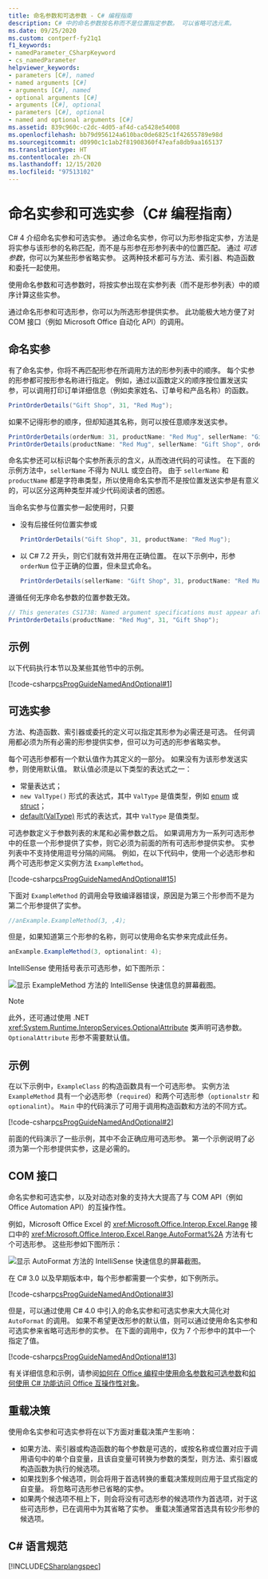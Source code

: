 ```yaml
---
title: 命名参数和可选参数 - C# 编程指南
description: C# 中的命名参数按名称而不是位置指定参数。 可以省略可选元素。
ms.date: 09/25/2020
ms.custom: contperf-fy21q1
f1_keywords:
- namedParameter_CSharpKeyword
- cs_namedParameter
helpviewer_keywords:
- parameters [C#], named
- named arguments [C#]
- arguments [C#], named
- optional arguments [C#]
- arguments [C#], optional
- parameters [C#], optional
- named and optional arguments [C#]
ms.assetid: 839c960c-c2dc-4d05-af4d-ca5428e54008
ms.openlocfilehash: bb79d956124a610bac0de6825c1f42655789e98d
ms.sourcegitcommit: d0990c1c1ab2f81908360f47eafa8db9aa165137
ms.translationtype: HT
ms.contentlocale: zh-CN
ms.lasthandoff: 12/15/2020
ms.locfileid: "97513102"
---
```

# <a name="named-and-optional-arguments-c-programming-guide"></a>命名实参和可选实参（C# 编程指南）

C# 4 介绍命名实参和可选实参。 通过命名实参，你可以为形参指定实参，方法是将实参与该形参的名称匹配，而不是与形参在形参列表中的位置匹配。 通过 *可选参数*，你可以为某些形参省略实参。 这两种技术都可与方法、索引器、构造函数和委托一起使用。

使用命名参数和可选参数时，将按实参出现在实参列表（而不是形参列表）中的顺序计算这些实参。

通过命名形参和可选形参，你可以为所选形参提供实参。 此功能极大地方便了对 COM 接口（例如 Microsoft Office 自动化 API）的调用。

## <a name="named-arguments"></a>命名实参

有了命名实参，你将不再匹配形参在所调用方法的形参列表中的顺序。 每个实参的形参都可按形参名称进行指定。 例如，通过以函数定义的顺序按位置发送实参，可以调用打印订单详细信息（例如卖家姓名、订单号和产品名称）的函数。

```csharp
PrintOrderDetails("Gift Shop", 31, "Red Mug");
```

如果不记得形参的顺序，但却知道其名称，则可以按任意顺序发送实参。

```csharp
PrintOrderDetails(orderNum: 31, productName: "Red Mug", sellerName: "Gift Shop");
PrintOrderDetails(productName: "Red Mug", sellerName: "Gift Shop", orderNum: 31);
```

命名实参还可以标识每个实参所表示的含义，从而改进代码的可读性。 在下面的示例方法中，`sellerName` 不得为 NULL 或空白符。 由于 `sellerName` 和 `productName` 都是字符串类型，所以使用命名实参而不是按位置发送实参是有意义的，可以区分这两种类型并减少代码阅读者的困惑。
  
当命名实参与位置实参一起使用时，只要

- 没有后接任何位置实参或

    ```csharp
    PrintOrderDetails("Gift Shop", 31, productName: "Red Mug");
    ```

- 以 C# 7.2 开头，则它们就有效并用在正确位置。 在以下示例中，形参 `orderNum` 位于正确的位置，但未显式命名。

    ```csharp
    PrintOrderDetails(sellerName: "Gift Shop", 31, productName: "Red Mug");
    ```

遵循任何无序命名参数的位置参数无效。

```csharp
// This generates CS1738: Named argument specifications must appear after all fixed arguments have been specified.
PrintOrderDetails(productName: "Red Mug", 31, "Gift Shop");
```

## <a name="example"></a>示例

以下代码执行本节以及某些其他节中的示例。  

[!code-csharp[csProgGuideNamedAndOptional#1](~/samples/snippets/csharp/VS_Snippets_VBCSharp/csprogguidenamedandoptional/cs/program.cs#1)]

## <a name="optional-arguments"></a>可选实参

方法、构造函数、索引器或委托的定义可以指定其形参为必需还是可选。 任何调用都必须为所有必需的形参提供实参，但可以为可选的形参省略实参。

每个可选形参都有一个默认值作为其定义的一部分。 如果没有为该形参发送实参，则使用默认值。 默认值必须是以下类型的表达式之一：
  
- 常量表达式；  
- `new ValType()` 形式的表达式，其中 `ValType` 是值类型，例如 [enum](../../language-reference/builtin-types/enum.md) 或 [struct](../../language-reference/builtin-types/struct.md)；
- [default(ValType)](../../language-reference/operators/default.md) 形式的表达式，其中 `ValType` 是值类型。

可选参数定义于参数列表的末尾和必需参数之后。 如果调用方为一系列可选形参中的任意一个形参提供了实参，则它必须为前面的所有可选形参提供实参。 实参列表中不支持使用逗号分隔的间隔。 例如，在以下代码中，使用一个必选形参和两个可选形参定义实例方法 `ExampleMethod`。

[!code-csharp[csProgGuideNamedAndOptional#15](~/samples/snippets/csharp/VS_Snippets_VBCSharp/csprogguidenamedandoptional/cs/optional.cs#15)]

下面对 `ExampleMethod` 的调用会导致编译器错误，原因是为第三个形参而不是为第二个形参提供了实参。

```csharp
//anExample.ExampleMethod(3, ,4);
```

但是，如果知道第三个形参的名称，则可以使用命名实参来完成此任务。

```csharp
anExample.ExampleMethod(3, optionalint: 4);
```

IntelliSense 使用括号表示可选形参，如下图所示：

![显示 ExampleMethod 方法的 IntelliSense 快速信息的屏幕截图。](./media/named-and-optional-arguments/optional-examplemethod-parameters.png)

> [!NOTE]
> 此外，还可通过使用 .NET <xref:System.Runtime.InteropServices.OptionalAttribute> 类声明可选参数。 `OptionalAttribute` 形参不需要默认值。

## <a name="example"></a>示例

在以下示例中，`ExampleClass` 的构造函数具有一个可选形参。 实例方法 `ExampleMethod` 具有一个必选形参（`required`）和两个可选形参（`optionalstr` 和 `optionalint`）。 `Main` 中的代码演示了可用于调用构造函数和方法的不同方式。

[!code-csharp[csProgGuideNamedAndOptional#2](~/samples/snippets/csharp/VS_Snippets_VBCSharp/csprogguidenamedandoptional/cs/optional.cs#2)]

前面的代码演示了一些示例，其中不会正确应用可选形参。 第一个示例说明了必须为第一个形参提供实参，这是必需的。
  
## <a name="com-interfaces"></a>COM 接口

命名实参和可选实参，以及对动态对象的支持大大提高了与 COM API（例如 Office Automation API）的互操作性。

例如，Microsoft Office Excel 的 <xref:Microsoft.Office.Interop.Excel.Range> 接口中的 <xref:Microsoft.Office.Interop.Excel.Range.AutoFormat%2A> 方法有七个可选形参。 这些形参如下图所示：

![显示 AutoFormat 方法的 IntelliSense 快速信息的屏幕截图。](./media/named-and-optional-arguments/autoformat-method-parameters.png)

在 C# 3.0 以及早期版本中，每个形参都需要一个实参，如下例所示。

[!code-csharp[csProgGuideNamedAndOptional#3](~/samples/snippets/csharp/VS_Snippets_VBCSharp/csprogguidenamedandoptional/cs/namedandoptcom.cs#3)]

但是，可以通过使用 C# 4.0 中引入的命名实参和可选实参来大大简化对 `AutoFormat` 的调用。 如果不希望更改形参的默认值，则可以通过使用命名实参和可选实参来省略可选形参的实参。 在下面的调用中，仅为 7 个形参中的其中一个指定了值。

[!code-csharp[csProgGuideNamedAndOptional#13](~/samples/snippets/csharp/VS_Snippets_VBCSharp/csprogguidenamedandoptional/cs/namedandoptcom.cs#13)]

有关详细信息和示例，请参阅[如何在 Office 编程中使用命名参数和可选参数](./how-to-use-named-and-optional-arguments-in-office-programming.md)和[如何使用 C# 功能访问 Office 互操作性对象](../interop/how-to-access-office-onterop-objects.md)。
  
## <a name="overload-resolution"></a>重载决策

使用命名实参和可选实参将在以下方面对重载决策产生影响：

- 如果方法、索引器或构造函数的每个参数是可选的，或按名称或位置对应于调用语句中的单个自变量，且该自变量可转换为参数的类型，则方法、索引器或构造函数为执行的候选项。  
- 如果找到多个候选项，则会将用于首选转换的重载决策规则应用于显式指定的自变量。 将忽略可选形参已省略的实参。
- 如果两个候选项不相上下，则会将没有可选形参的候选项作为首选项，对于这些可选形参，已在调用中为其省略了实参。 重载决策通常首选具有较少形参的候选项。
  
## <a name="c-language-specification"></a>C# 语言规范

[!INCLUDE[CSharplangspec](~/includes/csharplangspec-md.md)]
